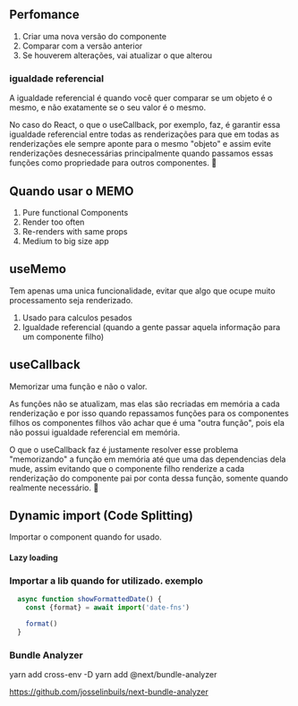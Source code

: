 ## Perfomance

1.  Criar uma nova versão do componente
2.  Comparar com a versão anterior
3.  Se houverem alterações, vai atualizar o que alterou

### igualdade referencial
A igualdade referencial é quando você quer comparar se um objeto é o mesmo, e não exatamente se o seu valor é o mesmo.

No caso do React, o que o useCallback, por exemplo, faz, é garantir essa igualdade referencial entre todas as renderizações para que em todas as renderizações ele sempre aponte para o mesmo "objeto" e assim evite renderizações desnecessárias principalmente quando passamos essas funções como propriedade para outros componentes. 🚀

## Quando usar o MEMO

1.  Pure functional Components
2.  Render too often
3.  Re-renders with same props
4.  Medium to big size app

## useMemo

Tem apenas uma unica funcionalidade, evitar que algo que ocupe muito processamento seja renderizado.

1.  Usado para calculos pesados
2.  Igualdade referencial (quando a gente passar aquela informação para um componente filho)

## useCallback

Memorizar uma função e não o valor.

As funções não se atualizam, mas elas são recriadas em memória a cada renderização e por isso quando repassamos funções para os componentes filhos os componentes filhos vão achar que é uma "outra função", pois ela não possui igualdade referencial em memória.

O que o useCallback faz é justamente resolver esse problema "memorizando" a função em memória até que uma das dependencias dela mude, assim evitando que o componente filho renderize a cada renderização do componente pai por conta dessa função, somente quando realmente necessário. 🚀


## Dynamic import (Code Splitting)

Importar o component quando for usado.

#### Lazy loading

### Importar a lib quando for utilizado. exemplo

~~~~ts
  async function showFormattedDate() {
    const {format} = await import('date-fns')

    format()
  }
~~~~

### Bundle Analyzer
yarn add cross-env -D
yarn add @next/bundle-analyzer

https://github.com/josselinbuils/next-bundle-analyzer